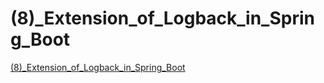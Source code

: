 # (8)_Extension_of_Logback_in_Spring_Boot
[(8)_Extension_of_Logback_in_Spring_Boot](https://aiwithcloud.com/?p=1848)